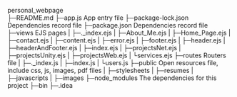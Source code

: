 personal_webpage									
├─README.md
├─app.js																  App entry file
├─package-lock.json										Dependencies record file
├─package.json												   Dependencies record file
├─views																 EJS pages
|   ├─._index.ejs
|   ├─About_Me.ejs
|   ├─Home_Page.ejs
|   ├─contact.ejs
|   ├─content.ejs
|   ├─error.ejs
|   ├─footer.ejs
|   ├─header.ejs
|   ├─headerAndFooter.ejs
|   ├─index.ejs
|   ├─projectsNet.ejs
|   ├─projectsUnity.ejs
|   ├─projectsWeb.ejs
|   └services.ejs
├─routes																		Routers file
|   ├─._index.js
|   ├─index.js
|   └users.js
├─public						Open resources file, include css, js, images, pdf files
|   ├─stylesheets
|   ├─resumes
|   ├─javascripts
|   ├─images
├─node_modules					The dependencies for this project
├─bin
├─.idea
